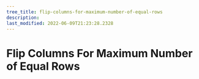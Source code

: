 ```yaml
---
tree_title: flip-columns-for-maximum-number-of-equal-rows
description: 
last_modified: 2022-06-09T21:23:28.2328
---
```


# Flip Columns For Maximum Number of Equal Rows
